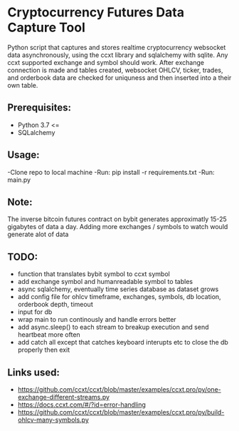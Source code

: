 # Cryptocurrency Futures Data Capture Tool

Python script that captures and stores realtime cryptocurrency websocket data asynchronously, using the ccxt library and sqlalchemy with sqlite. Any ccxt supported exchange and symbol should work. After exchange connection is made and tables created, websocket OHLCV, ticker, trades, and orderbook data are checked for uniquness and then inserted into a their own table.

## Prerequisites:
- Python 3.7 <=
- SQLalchemy

## Usage:
-Clone repo to local machine
-Run: pip install -r requirements.txt
-Run: main.py

## Note:
The inverse bitcoin futures contract on bybit generates approximatly 15-25 gigabytes of data a day.
Adding more exchanges / symbols to watch would generate alot of data 

## TODO:
- function that translates bybit symbol to ccxt symbol
- add exchange symbol and humanreadable symbol to tables
- async sqlalchemy, eventually time series database as dataset grows
- add config file for ohlcv timeframe, exchanges, symbols, db location, orderbook depth, timeout
- input for db
- wrap main to run continously and handle errors better
- add async.sleep() to each stream to breakup execution and send heartbeat more often
- add catch all except that catches keyboard interupts etc to close the db properly then exit

## Links used:
- https://github.com/ccxt/ccxt/blob/master/examples/ccxt.pro/py/one-exchange-different-streams.py
- https://docs.ccxt.com/#/?id=error-handling
- https://github.com/ccxt/ccxt/blob/master/examples/ccxt.pro/py/build-ohlcv-many-symbols.py
